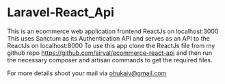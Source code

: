 # Laravel-React_Api
This is an ecommerce web application frontend ReactJs on localhost:3000
This uses Sanctum as its Authentication API and serves as an API to the ReactJs on localhost:8000
To use this app clone the ReactJs file from my github repo https://github.com/sirval/ecommerce-react-api
and then run the necessary composer and artisan commands to get the required files.

For more details shoot your mail via ohukaiv@gmail.com